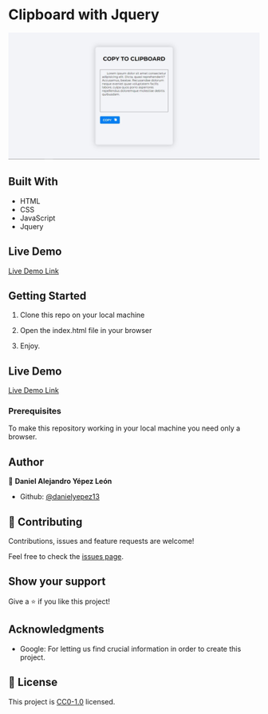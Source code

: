 # Clipboard with Jquery

![screenshot](./Screenshot_1.jpg)

## Built With

- HTML
- CSS
- JavaScript
- Jquery

## Live Demo

[Live Demo Link](https://rawcdn.githack.com/zainsadaqat/javascript-capstone-pokeapi/9c23e92fb394f561100659025d7f10774130146d/dist/index.html)


## Getting Started
1. Clone this repo on your local machine

2. Open the index.html file in your browser

3. Enjoy.

## Live Demo
[Live Demo Link](https://danielyepez13.github.io/clipboard_jquery_yepez_29jul23/)

### Prerequisites
To make this repository working in your local machine you need only a browser.

## Author

👤 **Daniel Alejandro Yépez León**

- Github: [@danielyepez13](https://github.com/danielyepez13)

## 🤝 Contributing

Contributions, issues and feature requests are welcome!

Feel free to check the [issues page](https://github.com/danielyepez13/clipboard_jquery_yepez_29jul23/issues).


## Show your support

Give a ⭐️ if you like this project!

## Acknowledgments

- Google: For letting us find crucial information in order to create this project.

## 📝 License

This project is [CC0-1.0](LICENSE) licensed.
